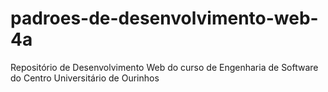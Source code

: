 # padroes-de-desenvolvimento-web-4a
Repositório de Desenvolvimento Web do curso de Engenharia de Software do Centro Universitário de Ourinhos
